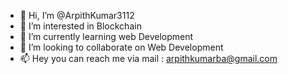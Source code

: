 - 👋 Hi, I’m @ArpithKumar3112
- 👀 I’m interested in Blockchain
- 🌱 I’m currently learning web Development
- 💞️ I’m looking to collaborate on Web Development
- 📫 Hey you can reach me via mail : arpithkumarba@gmail.com

<!---
ArpithKumar3112/ArpithKumar3112 is a ✨ special ✨ repository because its `README.md` (this file) appears on your GitHub profile.
You can click the Preview link to take a look at your changes.
--->
